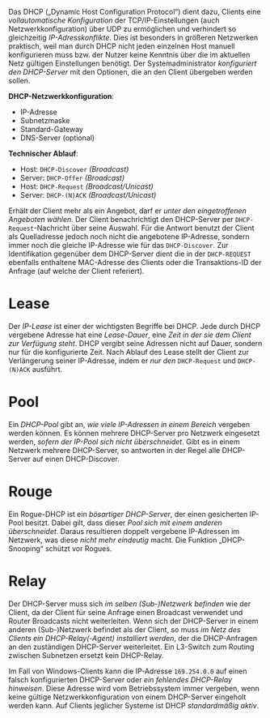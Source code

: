 Das DHCP („Dynamic Host Configuration Protocol“) dient dazu, Clients eine *vollautomatische Konfiguration* der TCP/IP-Einstellungen (auch Netzwerkkonfiguration) über UDP zu ermöglichen und verhindert so gleichzeitig *IP-Adresskonflikte*. Dies ist besonders in größeren Netzwerken praktisch, weil man durch DHCP nicht jeden einzelnen Host manuell konfigurieren muss bzw. der Nutzer keine Kenntnis über die im aktuellen Netz gültigen Einstellungen benötigt. Der Systemadministrator *konfiguriert den DHCP-Server* mit den Optionen, die an den Client übergeben werden sollen.

**DHCP-Netzwerkkonfiguration**:
 - IP-Adresse
 - Subnetzmaske
 - Standard-Gateway
 - DNS-Server (optional)

**Technischer Ablauf**:
- Host:     `DHCP-Discover` *(Broadcast)*
- Server:   `DHCP-Offer` *(Broadcast)*
- Host:     `DHCP-Request` *(Broadcast/Unicast)*
- Server:   `DHCP-(N)ACK` *(Broadcast/Unicast)*

Erhält der Client mehr als ein Angebot, darf er *unter den eingetroffenen Angeboten wählen*. Der Client benachrichtigt den DHCP-Server per `DHCP-Request`-Nachricht über seine Auswahl. Für die Antwort benutzt der Client als Quelladresse jedoch noch nicht die angebotene IP-Adresse, sondern immer noch die gleiche IP-Adresse wie für das `DHCP-Discover`. Zur Identifikation gegenüber dem DHCP-Server dient die in der `DHCP-REQUEST` ebenfalls enthaltene MAC-Adresse des Clients oder die Transaktions-ID der Anfrage (auf welche der Client referiert).

# Lease
Der *IP-Lease* ist einer der wichtigsten Begriffe bei DHCP. Jede durch DHCP vergebene Adresse hat eine *Lease-Dauer*, eine *Zeit in der sie dem Client zur Verfügung steht*. DHCP vergibt seine Adressen nicht auf Dauer, sondern nur für die konfigurierte Zeit. Nach Ablauf des Lease stellt der Client zur Verlängerung seiner IP-Adresse, indem er *nur den* `DHCP-Request` und `DHCP-(N)ACK` ausführt.

# Pool
Ein *DHCP-Pool* gibt an, *wie viele IP-Adressen in einem Bereich* vergeben werden können. Es können mehrere DHCP-Server pro Netzwerk eingesetzt werden, *sofern der IP-Pool sich nicht überschneidet*. Gibt es in einem Netzwerk mehrere DHCP-Server, so antworten in der Regel alle DHCP-Server auf einen DHCP-Discover.

# Rouge
Ein Rogue-DHCP ist ein *bösartiger DHCP-Server*, der einen gesicherten IP-Pool besitzt. Dabei gilt, dass dieser *Pool sich mit einem anderen überschneidet*. Daraus resultieren doppelt vergebene IP-Adressen im Netzwerk, was diese *nicht mehr eindeutig* macht. Die Funktion „DHCP-Snooping“ schützt vor Rogues.

# Relay
Der DHCP-Server muss sich *im selben (Sub-)Netzwerk befinden* wie der Client, da der Client für seine Anfrage einen Broadcast verwendet und Router Broadcasts nicht weiterleiten. Wenn sich der DHCP-Server in einem anderen (Sub-)Netzwerk befindet als der Client, so muss *im Netz des Clients ein DHCP-Relay(-Agent) installiert werden*, der die DHCP-Anfragen an den zuständigen DHCP-Server weiterleitet. Ein L3-Switch zum Routing zwischen Subnetzen ersetzt kein DHCP-Relay.

Im Fall von Windows-Clients kann die IP-Adresse `169.254.0.0` auf einen falsch konfigurierten DHCP-Server oder *ein fehlendes DHCP-Relay hinweisen*. Diese Adresse wird vom Betriebssystem immer vergeben, wenn keine gültige Netzwerkkonfiguration von einem DHCP-Server eingeholt werden kann. Auf Clients jeglicher Systeme ist DHCP *standardmäßig aktiv*.
